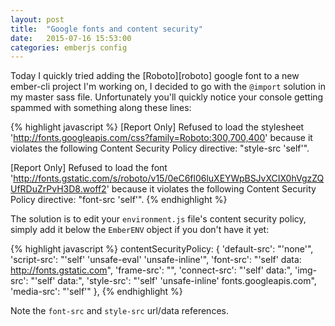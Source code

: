 ```yaml
---
layout: post
title:  "Google fonts and content security"
date:   2015-07-16 15:53:00
categories: emberjs config
---
```


Today I quickly tried adding the [Roboto][roboto] google font to a new ember-cli project I'm working on, I decided to go with the `@import` solution in my master sass file. Unfortunately you'll quickly notice your console getting spammed with something along these lines:

{% highlight javascript %}
  [Report Only] Refused to load the stylesheet 'http://fonts.googleapis.com/css?family=Roboto:300,700,400' because it violates the following Content Security Policy directive: "style-src 'self'".

  [Report Only] Refused to load the font 'http://fonts.gstatic.com/s/roboto/v15/0eC6fl06luXEYWpBSJvXCIX0hVgzZQUfRDuZrPvH3D8.woff2' because it violates the following Content Security Policy directive: "font-src 'self'".
{% endhighlight %}

The solution is to edit your `environment.js` file's content security policy, simply add it below the `EmberENV` object if you don't have it yet:

{% highlight javascript %}
  contentSecurityPolicy: {
    'default-src': "'none'",
    'script-src': "'self' 'unsafe-eval' 'unsafe-inline'",
    'font-src': "'self' data: http://fonts.gstatic.com",
    'frame-src': "",
    'connect-src': "'self' data:",
    'img-src': "'self' data:",
    'style-src': "'self' 'unsafe-inline' fonts.googleapis.com",
    'media-src': "'self'"
  },
{% endhighlight %}

Note the `font-src` and `style-src` url/data references.
